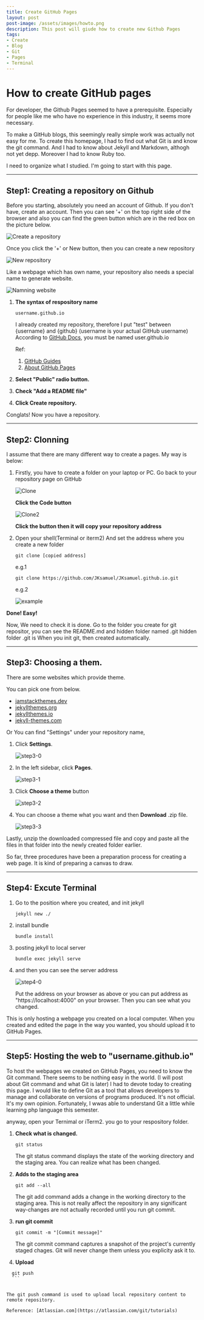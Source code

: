 ```yaml
---
title: Create GitHub Pages
layout: post
post-image: /assets/images/howto.png
description: This post will giude how to create new Github Pages
tags:
- Create
- Blog
- Git
- Pages
- Terminal
---
```


# How to create GitHub pages
For developer, the Github Pages seemed to have a prerequisite. Especially for people like me who have no experience in this industry, it seems more necessary.

To make a GitHub blogs, this seemingly really simple work was actually not easy for me. To create this homepage, I had to find out what Git is and know the git command. And I had to know about Jekyll and Markdown, althogh not yet depp. Moreover I had to know Ruby too.

I need to organize what I studied. I'm going to start with this page.

___
## Step1: Creating a repository on Github
Before you starting, absolutely you need an account of Github. If you don't have, create an account.
Then you can see '+' on the top right side of the browser and also you can find the green button which are in the red box on the picture below.

![Create a repository](/assets/createPages/step1_0.png)

Once you click the '+' or New button, then you can create a new repository

![New repository](/assets/createPages/step1_1.png)

Like a webpage which has own name, your repository also needs a special name to generate website.

![Namning website](/assets/createPages/step1_2.png)
1. **The syntax of respository name**
	```
	username.github.io
	```
	I already created my repository, therefore I put "test" between {username} and {github}
	(username is your actual GitHub username)
	According to [GitHub Docs](https://docs.github.com/en/pages/getting-started-with-github-pages/creating-a-github-pages-site), you must be named user.github.io

	Ref: 
	1. [GitHub Guides](https://guides.github.com/features/pages/)
	2. [About GitHub Pages](https://docs.github.com/en/pages/getting-started-with-github-pages/about-github-pages#types-of-github-pages-sites)

2. **Select "Public" radio button.**
3. **Check "Add a README file"**
4. **Click Create repository.**


Conglats! Now you have a repository.

___
## Step2: Clonning

I assume that there are many different way to create a pages. My way is below:

1. Firstly, you have to create a folder on your laptop or PC. Go back to your repository page on GitHub

    ![Clone](/assets/createPages/step2_0.png)

    **Click the Code button**

    
    ![Clone2](/assets/createPages/step2_1.png)

    **Click the button then it will copy your repository address**

2. Open your shell(Terminal or iterm2)
And set the address where you create a new folder

    ```
    git clone [copied address] 
    ```

    e.g.1
    ```
    git clone https://github.com/JKsamuel/JKsamuel.github.io.git
    ```


    e.g.2

    ![example](/assets/createPages/step2_2.png)


**Done! Easy!**

Now, We need to check it is done.
Go to the folder you create for git repositor, you can see the README.md and hidden folder named .git
hidden folder .git is When you init git, then created automatically.

___
## Step3: Choosing a them.
There are some websites which provide theme.

You can pick one from below.

* [jamstackthemes.dev](https://jamstackthemes.dev)
* [jekyllthemes.org](https://jekyllthemes.org)
* [jekyllthemes.io](https://jekyllthemes.io)
* [jekyll-themes.com](https://jekyll-themes.com)

Or You can find "Settings" under your repository name,

1. Click **Settings**.

	![step3-0](/assets/createPages/step3_0.png)

2. In the left sidebar, click **Pages**.

	![step3-1](/assets/createPages/step3_1.png)

3. Click **Choose a theme** button

	![step3-2](/assets/createPages/step3_2.png)

4. You can choose a theme what you want and then **Download** .zip file.

	![step3-3](/assets/createPages/step3_3.png)


Lastly, unzip the downloaded compressed file and copy and paste all the files in that folder into the newly created folder earlier.

So far, three procedures have been a preparation process for creating a web page. It is kind of preparing a canvas to draw.

___
## Step4: Excute Terminal

1. Go to the position where you created, and init jekyll
    ```
    jekyll new ./
    ```

2. install bundle
    ```
    bundle install
    ```
3. posting jekyll to local server
    ```
    bundle exec jekyll serve
    ```
4. and then you can see the server address

    ![step4-0](/assets/createPages/step4_0.png)

	  Put the address on your browser as above or you can put address as "https://localhost:4000" on your browser.
	  Then you can see what you changed.

This is only hosting a webpage you created on a local computer. When you created and edited the page in the way you wanted, you should upload it to GitHub Pages.


___
## Step5: Hosting the web to "username.github.io"

To host the webpages we created on GitHub Pages, you need to know the Git command. There seems to be nothing easy in the world.
(I will post about Git command and what Git is later)
I had to devote today to creating this page. I would like to define Git as a tool that allows developers to manage and collaborate on versions of programs produced. It's not official. It's my own opinion. Fortunately, I wwas able to understand Git a little while learning php language this semester.

anyway, open your Ternimal or iTerm2.
you go to your respository folder.
1. **Check what is changed.**
	```
	git status
	```
	The git status command displays the state of the working directory and the staging area.
	You can realize what has been changed.

2. **Adds to the staging area**

	```
	git add --all
	```

	The git add command adds a change in the working directory to the staging area. 
	This is not really affect the repository in any significant way-changes are not actually recorded until you run git commit.


3. **run git commit**

	```
	git commit -m "[Commit message]"
	```

	The git commit command captures a snapshot of the project's currently staged chages. Git will never change them unless you explicity ask it to.


4. **Upload**
  ```
	git push
	```


The git push command is used to upload local repository content to remote repository.

Reference: [Atlassian.com](https://atlassian.com/git/tutorials)